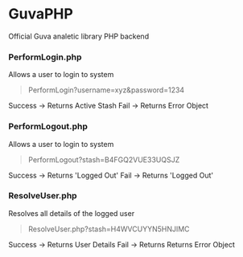 # GuvaPHP
Official Guva analetic library PHP backend

### PerformLogin.php
Allows a user to login to system
> PerformLogin?username=xyz&password=1234

Success -> Returns Active Stash
Fail -> Returns Error Object


### PerformLogout.php
Allows a user to login to system
> PerformLogout?stash=B4FGQ2VUE33UQSJZ

Success -> Returns 'Logged Out'
Fail -> Returns 'Logged Out'


### ResolveUser.php
Resolves all details of the logged user
> ResolveUser.php?stash=H4WVCUYYN5HNJIMC

Success -> Returns User Details
Fail -> Returns Returns Error Object
